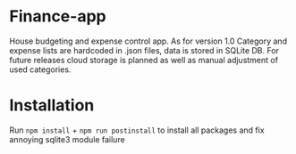 # Finance-app
House budgeting and expense control app.
As for version 1.0 Category and expense lists are hardcoded in .json files, data is stored in SQLite DB.
For future releases cloud storage is planned as well as manual adjustment of used categories.
# Installation
Run `npm install` + `npm run postinstall` to install all packages and fix annoying sqlite3 module failure
